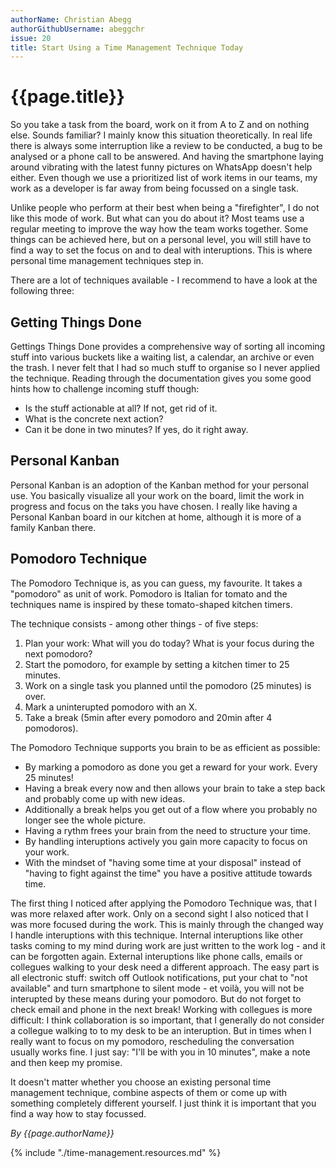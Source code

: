 ```yaml
---
authorName: Christian Abegg
authorGithubUsername: abeggchr
issue: 20
title: Start Using a Time Management Technique Today
---
```

# {{page.title}}

So you take a task from the board, work on it from A to Z and on nothing else. Sounds familiar? I mainly know this situation theoretically. In real life there is always some interruption like a review to be conducted, a bug to be analysed or a phone call to be answered. And having the smartphone laying around vibrating with the latest funny pictures on WhatsApp doesn't help either. Even though we use a prioritized list of work items in our teams, my work as a developer is far away from being focussed on a single task. 

Unlike people who perform at their best when being a "firefighter", I do not like this mode of work. But what can you do about it? Most teams use a regular meeting to improve the way how the team works together. Some things can be achieved here, but on a personal level, you will still have to find a way to set the focus on and to deal with interuptions. This is where personal time management techniques step in.

There are a lot of techniques available - I recommend to have a look at the following three:

## Getting Things Done

Gettings Things Done provides a comprehensive way of sorting all incoming stuff into various buckets like a waiting list, a calendar, an archive or even the trash. I never felt that I had so much stuff to organise so I never applied the technique. Reading through the documentation gives you some good hints how to challenge incoming stuff though:
* Is the stuff actionable at all? If not, get rid of it.
* What is the concrete next action?
* Can it be done in two minutes? If yes, do it right away.

## Personal Kanban 

Personal Kanban is an adoption of the Kanban method for your personal use. You basically visualize all your work on the board, limit the work in progress and focus on the taks you have chosen. I really like having a Personal Kanban board in our kitchen at home, although it is more of a family Kanban there.

## Pomodoro Technique

The Pomodoro Technique is, as you can guess, my favourite. It takes a "pomodoro" as unit of work. Pomodoro is Italian for tomato and the techniques name is inspired by these tomato-shaped kitchen timers. 

The technique consists - among other things - of five steps:
1. Plan your work: What will you do today? What is your focus during the next pomodoro?
2. Start the pomodoro, for example by setting a kitchen timer to 25 minutes.
3. Work on a single task you planned until the pomodoro (25 minutes) is over.
4. Mark a uninterupted pomodoro with an X.
5. Take a break (5min after every pomodoro and 20min after 4 pomodoros).

The Pomodoro Technique supports you brain to be as efficient as possible:
* By marking a pomodoro as done you get a reward for your work. Every 25 minutes!
* Having a break every now and then allows your brain to take a step back and probably come up with new ideas.
* Additionally a break helps you get out of a flow where you probably no longer see the whole picture.
* Having a rythm frees your brain from the need to structure your time.
* By handling interuptions actively you gain more capacity to focus on your work.
* With the mindset of "having some time at your disposal" instead of "having to fight against the time" you have a positive attitude towards time.

The first thing I noticed after applying the Pomodoro Technique was, that I was more relaxed after work. Only on a second sight I also noticed that I was more focused during the work. This is mainly through the changed way I handle interuptions with this technique. Internal interuptions like other tasks coming to my mind during work are just written to the work log - and it can be forgotten again. External interuptions like phone calls, emails or collegues walking to your desk need a different approach. The easy part is all electronic stuff: switch off Outlook notifications, put your chat to "not available" and turn smartphone to silent mode - et voilà, you will not be interupted by these means during your pomodoro. But do not forget to check email and phone in the next break! Working with collegues is more difficult: I think collaboration is so important, that I generally do not consider a collegue walking to to my desk to be an interuption. But in times when I really want to focus on my pomodoro, rescheduling the conversation usually works fine. I just say: "I'll be with you in 10 minutes", make a note and then keep my promise.

It doesn't matter whether you choose an existing personal time management technique, combine aspects of them or come up with something completely different yourself. I just think it is important that you find a way how to stay focussed.

*By {{page.authorName}}*

{% include "./time-management.resources.md" %}